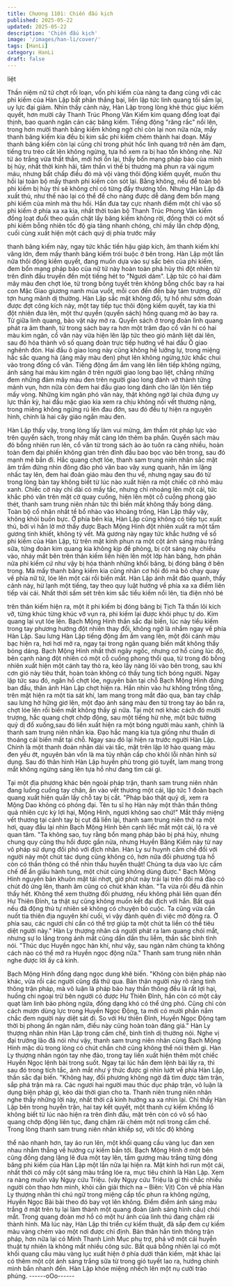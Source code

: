 ```yaml
---
title: Chương 1101: Chiến đấu kịch
published: 2025-05-22
updated: 2025-05-22
description: 'Chiến đấu kịch'
image: '/images/han-li/cover/'
tags: [HanLi]
category: HanLi
draft: false
---
```


liệt

Thần niệm nữ tử chợt rối loạn, vốn phi kiếm của nàng ta đang
cùng với các phi kiếm của Hàn Lập bất phân thắng bại, liền lập
tức linh quang tối sầm lại, uy lực đại giảm.
Nhìn thấy cảnh này, Hàn Lập trong lòng khẽ thúc giục kiếm quyết,
hơn mười cây Thanh Trúc Phong Vân Kiếm kim quang đồng loạt
đại thịnh, bao quanh ngăn cản các băng kiếm.
Tiếng động "răng rắc" nổi lên, trong hơn mười thanh băng kiếm
không ngờ chỉ còn lại non nửa nửa, mấy thanh băng kiếm kia đều
bị kim sắc phi kiếm chém thành hai đoạn.
Mấy thanh băng kiếm còn lại cũng chỉ trong phút hốc linh quang
trở nên ảm đạm, tiếng tru tréo cất lên không ngừng, tựa hồ xem
ra bị hao tổn không nhẹ.
Nữ tử áo trắng vừa thất thần, mới hơi ổn lại, thấy bổn mạng pháp
bảo của mình bị hủy, nhất thời kinh hãi, tâm thần vì thế bị thương
mà phun ra vài ngụm máu, nhưng bất chấp điều đó mà vội vàng
thôi động kiếm quyết, muốn thu hồi lại toàn bộ mấy thanh phi
kiếm còn sót lại. Bằng không, nếu để toàn bộ phi kiếm bị hủy thì
sẽ không chỉ có từng đấy thương tổn.
Nhưng Hàn Lập đã xuất thủ, như thế nào lại có thể để cho nàng
được dễ dàng đem bổn mạng phi kiếm của mình mà thu hồi.
Hắn đưa tay cực nhanh điểm một chỉ vào số phi kiếm ở phía xa
xa kia, nhất thời toàn bộ Thanh Trúc Phong Vân kiếm đồng loạt
đuổi theo quấn chặt lấy băng kiếm không rời, đồng thời có một số
phi kiếm bỗng nhiên tốc độ gia tăng nhanh chóng, chỉ mấy lần
chớp động, cuối cùng xuất hiện một cách quỷ dị phía trước mấy

thanh băng kiếm này, ngay tức khắc tiền hậu giáp kích, âm thanh
kiếm khí văng lớn, đem mấy thanh băng kiếm trói buộc ở bên
trong.
Hàn Lập một lần nữa thôi động kiếm quyết, đang muốn dựa vào
sự sắc bén của phi kiếm, đem bổn mạng pháp bảo của nữ tử này
hoàn toàn phá hủy thì đột nhiên từ trên đỉnh đầu truyền đến một
tiếng hét to "Ngươi dám".
Lập tức có hai đám mây màu đen chợt lóe, từ trong bông tuyết
trên không bỗng chốc bay ra hai con Mặc Giao giương nanh múa
vuốt, mỗi con đến đến bảy tám trượng, dữ tợn hung mãnh dị
thường.
Hàn Lập sắc mặt không đổi, tự hồ như sớm đoán được đợt công
kích này, một tay tiếp tục thôi động kiếm quyết, tay kia thì đột
nhiên đưa lên, một thư quyển (quyển sách) hồng quang mờ ảo
bay ra.
Từ giữa linh quang, bảo vật này mở ra.
Quyển sách ở trong đoàn lình quang phát ra âm thanh, từ trong
sách bay ra hơn một trăm đạo cổ văn hi có hai màu kim ngân, cổ
văn này vừa hiện lên lập tức theo gió mãnh liệt dài lên, sau đó
hóa thành vô số quang đoàn trực tiếp hướng về hai đầu Ô giao
nghênh đón.
Hai đầu ô giao long này cũng không hề lưỡng lự, trong miệng hắc
sắc quang hà (áng mây màu đen) phụt lên không ngừng,tức khắc
chui vào trong đống cổ văn.
Tiếng động ầm ầm vang lên liên tiếp không ngừng, ánh sáng hai
màu kim ngân ở trên người giao long bạo liệt, chẳng những đem
những đám mây màu đen trên người giao long đánh vỡ thành
tững mảnh vụn, hơn nữa còn đem hai đầu giao long đánh cho lăn
lộn liên tiếp mấy vòng. Những kim ngân phó văn này, thật không
ngờ lại chứa đựng uy lực thần kỳ, hai đầu mặc giao kia xem ra
chịu không nổi vết thương nặng, trong miêng không ngừng rú lên
đau đớn, sau đó đều tự hiện ra nguyên hình, chính là hai cây giáo
ngắn màu đen.

Hàn Lập thấy vậy, trong lòng lấy làm vui mừng, âm thầm rót pháp
lực vào trên quyển sách, trong nháy mắt càng lớn thêm ba phần.
Quyển sách màu đỏ bỗng nhiên run lên, cổ văn từ trong sách ào
ào tuôn ra càng nhiều, hoàn toàn đem đại phiến không gian trên
đỉnh đầu bao bọc vào bên trong, sau đó mạnh mẽ bắn đi.
Hắc quang chợt lóe, thanh sam trung niên nhân sắc mặt âm trầm
đứng nhìn đông đảo phó văn bao vây xung quanh, hắn im lặng
nhấc tay lên, đem hai đoản giáo màu đen thu về, nhưng ngay sau
đó từ trong lòng bàn tay không biết từ lúc nào xuất hiện ra một
chiếc cờ nhỏ màu xanh.
Chiếc cờ này chỉ dài có mấy tấc, nhưng chỉ nhoáng lên một cái,
tức khắc phó văn trên mặt cờ quay cuồng, hiện lên một cỗ cuồng
phong gào thét, thanh sam trung niên nhân tức thì biến mất không
thấy bóng dáng.
Toàn bộ cổ nhăn nhất tề bổ nhào vào khoảng trống, Hàn Lập thấy
vậy, không khỏi buồn bực.
Ở phía bên kía, Hàn Lập cũng không có tiếp tục xuất thủ, bởi vì
hắn lờ mờ thấy được Bạch Mộng Hinh đột nhiên xuất ra một tấm
gương tinh khiết, không tỳ vết.
Mà gương này ngay tức khắc hướng về số phi kiếm của Hàn Lập,
từ trên mặt kính phun ra một cột ánh sáng màu trắng sữa, từng
đoàn kim quang kia không kịp đề phòng, bị cột sáng này chiếu
vào, nháy mắt bên trên thân kiếm liền hiện lên một lớp hàn băng,
hơn phân nửa phi kiếm cứ như vậy bị hóa thành những khối
băng, bị đóng băng ở bên trong.
Mà mấy thanh băng kiếm kia cũng nhân cơ hội đó mà bỏ chạy
quay về phía nữ tử, lóe lên một cái rồi biến mất.
Hàn Lập ánh mắt đảo quanh, thấy cảnh này, hừ lạnh một tiếng,
tay theo quy luật hướng về phía xa xa điểm liên tiếp vài cái.
Nhất thời sấm sét trên kim sắc tiểu kiếm nổi lên, tia điện nhỏ bé

trên thân kiếm hiện ra, một ít phi kiếm bị đóng băng bị Tịch Tà
thần lôi kích vỡ, từng khúc từng khúc vỡ vụn ra, phi kiếm lại được
khôi phục tự do. Kim quang lại vụt lóe lên.
Bạch Mộng Hinh thần sắc đại biến, lúc này tiểu kiếm trong tay
phương hướng đột nhiên thay đổi, không ngờ là nhắm ngay về
phía Hàn Lập.
Sau lưng Hàn Lập tiếng động ầm ầm vang lên, một đôi cánh màu
bạc hiện ra, hơi hơi mở ra, ngay tại trong ngân quang biến mất
không thấy bóng dáng.
Bạch Mộng Hinh nhất thời ngây ngốc, nhưng cơ hồ cùng lúc đó,
bên cạnh nàng đột nhiên có một cỗ cuồng phong thổi qua, từ
trong đó bỗng nhiên xuất hiện một cánh tay thò ra, kéo lấy nàng
lôi vào bên trong, sau khí cơn gió này tiêu thất, hoàn toàn không
có thấy tung tích bóng người.
Ngay lập tức sau đó, ngân hồ chợt lóe, nguyên bản tại chỗ Bạch
Mộng Hinh đứng ban đầu, thân ảnh Hàn Lập chợt hiện ra.
Hắn nhìn vào hư không trống tỗng, trên mặt hiện ra một tia sát
khí, lam mang trong mắt đảo qua, bàn tay chắp sau lưng hờ hững
giơ lên, một đạo ánh sáng màu đen từ trong tay áo bắn ra, chợt
lóe lên rồi biến mất không thấy gì nữa.
Tại một nơi khác cách đó mười trượng, hắc quang chợt chớp
động, sau một tiếng hừ nhẹ, một bức tường quỷ dị đổ xuống,sau
đó liền xuất hiện ra một bóng người màu xanh, chính là thanh
sam trung niên nhân kia.
Đạo hắc mang kia tựa giống như thuấn di thoáng cái biến mất tại
chỗ. Ngay sau đó lại hiện ra trước người Hàn Lập. Chính là một
thanh đoản nhận dài vài tấc, mặt trên lập lờ hào quang màu đen
yếu ớt, nguyên bản vốn là ma tủy nhận cấp cho khôi lỗi nhân hình
sử dụng.
Sau đó thân hình Hàn Lập huyền phù trong gió tuyết, lam mang
trong mắt không ngừng sáng lên tựa hồ như đang tìm cái gì.

Tại một địa phương khác bên ngoài pháp trận, thanh sam trung
niên nhân đang luống cuống tay chân, ấn vào vết thương một cái,
lập tức 1 đoàn bạch quang xuất hiện quấn lấy chỗ tay bị cắt.
"Pháp bảo thật quỷ dị, xem ra Mộng Dao không có phóng đại. Tên
tu sĩ họ Hàn này một thân thần thông quả nhiên cực kỳ lợi hại,
Mộng Hinh, ngươi không sao chứ!"
Mắt thấy miệng vết thương tại cánh tay bị cụt đã liền lại, thanh
sam trung niên thở ra một hơi, quay đầu lại nhìn Bạch Mộng Hinh
bên cạnh liếc mắt một cái, lộ ra vẻ quan tâm.
"Ta không sao, tuy rằng bổn mạng pháp bảo bị phá hủy, nhưng
chung quy cũng thu hồi được gần nửa, nhưng Huyền Băng Kiếm
này từ nay vô pháp sử dụng đối phó với địch nhân. Hàn Ly sư
huynh cấm chế đối với người này một chút tác dụng cũng không
có, hơn nữa đối phương tựa hồ còn có thần thông có thể nhìn
thấu huyễn thuật! Chúng ta dựa vào lực cấm chế để ẩn giấu hành
tung, một chút cũng không dùng được."
Bạch Mộng Hinh nguyên bản khuôn mặt tái nhợt, giờ phút này trái
lại trên đôi má đào có chút đỏ ửng lên, thanh âm cũng có chút
khàn khàn.
"Ta vừa rồi đều đã nhìn thấy hết. Không thể xem thường đối
phương, nếu không phải liên quan đến Hư Thiên Đỉnh, ta thật sự
cũng không muốn kết đại địch với hắn. Bất quá nếu đã động thủ
tự nhiên sẽ không có chuyện bỏ cuộc. Ta cũng vừa cắn nuốt tia
thiên địa nguyên khí cuối, vì vậy đành quên đi việc mở động ra. Ở
phía sau, các ngươi chỉ cần có thể trợ giúp ta một chút ta liền có
thể tiêu diệt người này."
Hàn Ly thượng nhân cả người phát ra lam quang chói mắt, nhưng
sự lo lắng trong ánh mắt cũng dần dần thu liễm, thần sắc bình
tĩnh nói.
"Thúc dục Huyền ngọc hàn khí, như vậy, sau ngàn năm chúng ta
không cách nào có thể mở ra Huyền ngọc động nữa."
Thanh sam trung niên nhân nghe được lời ấy cả kinh.

Bạch Mộng Hinh đồng dạng ngọc dung khẽ biến.
"Không còn biện pháp nào khác, vừa rồi các người cũng đã thử
qua. Bản thân người này rõ ràng tinh thông trận pháp, mà vô luận
là pháp bảo hay thần thông đều là rất lợi hại, huống chi ngoại trừ
bên người có được Hư Thiên Đỉnh, hắn còn có một cây quạt làm
linh bảo phòng ngừa, đồng dạng khó có thể ứng phó. Cũng chỉ
còn cách mượn dùng lực trong Huyền Ngọc Động, ta mới có mười
phần nắm chắc đem người này diệt sát đi. So với Hư thiên Đỉnh,
Huyền Ngọc Động tạm thời bị phong ấn ngàn năm, điều này cũng
hoàn toàn đáng giá."
Hàn Ly thượng nhân nhìn Hàn Lập trong cấm chế, bình tĩnh dị
thường nói.
Nghe vị đại trưởng lão đã nói như vậy, thanh sam trung niên nhân
cùng Bạch Mộng Hinh mặc dù trong lòng có chút chần chờ cũng
không thể nói thêm gì.
Hàn Ly thượng nhân ngón tay nhẹ đảo, trong tay liền xuất hiện
thêm một chiếc Huyền Ngọc lệnh bài trong suốt.
Ngay tại lúc hắn đem lệnh bài lấy ra, thì sau đó trong tích tắc, ánh
mắt như ý thức được gì nhìn lướt về phía Hàn Lập, thần sắc đại
biến.
"Không hay, đối phương không ngờ đã tìm được tâm trận, sắp
phá trận mà ra. Các ngươi hai người mau thúc dục pháp trận, vô
luận là dụng biện pháp gì, kéo dài thời gian cho ta.
Thanh niên trung niên nhân nghe thấy những lời này, nhất thời cả
kinh hướng xa xa nhìn lại.
Chỉ thấy Hàn Lập bên trong huyễn trận, hai tay kết quyết, một
thanh cự kiếm khổng lồ không biết từ lúc nào hiện ra trên đỉnh
đầu, mặt trên còn có vô số hào quang chớp động liên tục, đang
chậm rãi chém một nơi trong cấm chế.
Trong lòng thanh sam trung niên nhân khiếp sợ, với tốc độ không

thể nào nhanh hơn, tay áo run lên, một khối quang cầu vàng lục
đan xen nhau nhắm thẳng về hướng cự kiếm bắn tới.
Bạch Mộng Hinh ở một bên cũng đồng dạng lặng lẽ đưa một tay
lên, tấm gương màu trắng từng đóng băng phi kiếm của Hàn Lập
một lần nữa lại hiện ra. Mặt kính hơi run một cái, nhất thời có mấy
cột sáng màu trắng lóe ra, mục tiêu chính là Hàn Lập.
Xem ra nàng muốn vây Ngụy cứu Triệu.
(vây Ngụy cứu Triệu là gì thì chắc nhiều người còn thạo hơn
mình, khỏi cần giải thích na – Biên: Vịt)
Còn về phía Hàn Ly thượng nhân thì chú ngữ trong miệng cấp tốc
phun ra không ngừng, Huyền Ngọc Bài bài theo đó bay vọt lên
không. Điểm điểm ánh sáng màu trắng ở mặt trên tụ lại làm thành
một quang đoàn (ánh sáng hình cầu) chói mắt.
Trong quang đoàn mơ hồ có một hư ảnh của linh thú đang chậm
rãi thành hình. Mà lúc này, Hàn Lập thi triển cự kiếm thuật, đã sắp
đem cự kiếm màu vàng chém vào một nơi được chỉ định.
Bản thân hắn tinh thông trận pháp, hơn nữa lại có Minh Thanh
Linh Mục phụ trợ, phá vỡ một cái huyễn thuật tự nhiên là không
mất nhiều công sức.
Bất quá bỗng nhiên lại có một khối quang cầu màu vàng lục xuất
hiện ở phía dưới thân kiếm, mặt khác lại có thêm một cột ánh
sáng trắng sữa từ trong gió tuyết lao ra, hướng chính mình bắn
nhanh đến. Hàn Lập khóe miệng nhếch lên một nụ cười trào
phúng.
------oOo------
